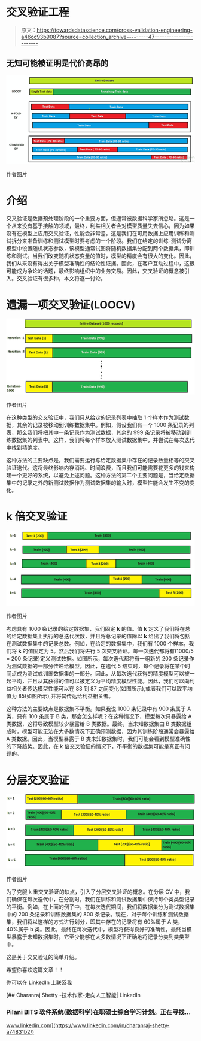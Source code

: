 # 交叉验证工程

> 原文：<https://towardsdatascience.com/cross-validation-engineering-a46cc93b9087?source=collection_archive---------47----------------------->

## 无知可能被证明是代价高昂的

![](img/1e3af76c3ee8d97c829d5b5a001c65f9.png)

作者图片

# 介绍

交叉验证是数据预处理阶段的一个重要方面，但通常被数据科学家所忽略。这是一个从来没有基于接触的领域，最终，利益相关者会对模型质量失去信心，因为如果没有在模型上应用交叉验证，性能会非常差。这是我们在可用数据上应用训练和测试拆分来准备训练和测试模型时要考虑的一个阶段。我们在给定的训练-测试分离模型中设置随机状态参数，该模型通常试图将随机数据集分配到两个数据集，即训练和测试。当我们改变随机状态变量的值时，模型的精度会有很大的变化。因此，我们从来没有得出关于模型准确性的结论性证据。因此，在客户互动过程中，这很可能成为争论的话题，最终影响组织中的业务交易。因此，交叉验证的概念被引入。交叉验证有很多种，本文将逐一讨论。

# 遗漏一项交叉验证(LOOCV)

![](img/391115f5761057c0fe25ff189d633500.png)

作者图片

在这种类型的交叉验证中，我们只从给定的记录列表中抽取 1 个样本作为测试数据，其余的记录被移动到训练数据集中。例如，假设我们有一个 1000 条记录的列表，那么我们将把其中一条记录作为测试数据，其余的 999 条记录将被移动到训练数据集的列表中。这样，我们将每个样本放入测试数据集中，并尝试在每次迭代中找到精确度。

这种方法的主要缺点是，我们需要运行与给定数据集中存在的记录数量相等的交叉验证迭代。这将最终影响内存消耗、时间浪费，而且我们可能需要花更多的钱来构建一个更好的系统，以避免上述问题。这种方法的第二个主要问题是，当给定数据集中的记录之外的新测试数据作为测试数据集的输入时，模型性能会发生不变的变化。

# k 倍交叉验证

![](img/4e0b825ac2b800f68f577420f676559c.png)

作者图片

考虑具有 1000 条记录的给定数据集，我们固定 **k** 的值。值 **k** 定义了我们将在总的给定数据集上执行的总迭代次数，并且将总记录的值除以 **k** 给出了我们将包括在测试数据集中的记录总数。例如，在给定的数据集中，我们有 1000 个样本，我们将 **k** 的值固定为 5。然后我们将进行 5 次交叉验证。每一次迭代都将有(1000/5 = 200 条记录)定义测试数据。如图所示，每次迭代都将有一组新的 200 条记录作为测试数据的一部分传递给模型。因此，在迭代 5 结束时，每个记录将在某个时间点成为测试或训练数据集的一部分。因此，从每次迭代获得的精度模型可以被一起平均，并且从其获得的值可以被定义为平均精度模型性能。因此，我们可以向利益相关者传达模型性能可以在 83 到 87 之间变化(如图所示),或者我们可以取平均值为 85(如图所示),并将其传达给利益相关者。

这种方法的主要缺点是数据集不平衡。如果我说 1000 条记录中有 900 条属于 A 类，只有 100 条属于 B 类，那会怎么样呢？在这种情况下，模型每次只暴露给 A 类数据，这将导致模型较少暴露给 B 类数据。最终，当未知数据集由 B 类数据组成时，模型可能无法在大多数情况下正确预测数据，因为其训练阶段通常会暴露给 A 类数据。因此，当模型暴露于 B 类未知数据集时，我们可能会看到模型准确性的下降趋势。因此，在 k 倍交叉验证的情况下，不平衡的数据集可能是真正有问题的。

# 分层交叉验证

![](img/74bd8feb39c73908253a081dc99ec5ea.png)

作者图片

为了克服 k 重交叉验证的缺点，引入了分层交叉验证的概念。在分层 CV 中，我们确保在每次迭代中，在分割时，我们在训练和测试数据集中保持每个类类型记录的平衡。例如，在上面的例子中，在每次迭代期间，我们将数据集分为测试数据集中的 200 条记录和训练数据集的 800 条记录。现在，对于每个训练和测试数据集，我们将以这样的方式进行划分，即其中存在的记录将有 60%属于 A 类，40%属于 b 类。因此，最终在每次迭代中，模型将获得良好的准确性，最终当模型暴露于未知数据集时，它至少能够在大多数情况下正确地将记录分类到类类型中。

这是关于交叉验证的简单介绍。

希望你喜欢这篇文章！！

你可以在 LinkedIn 上联系我

[](https://www.linkedin.com/in/charanraj-shetty-a74831b2/) [## Charanraj Shetty -技术作家-走向人工智能| LinkedIn

### Pilani BITS 软件系统(数据科学)在职硕士综合学习计划。正在寻找…

www.linkedin.com](https://www.linkedin.com/in/charanraj-shetty-a74831b2/)